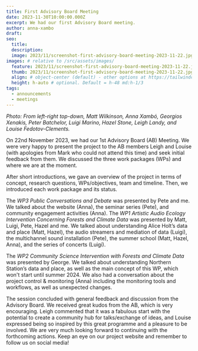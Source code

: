 ```yaml
---
title: First Advisory Board Meeting
date: 2023-11-30T10:00:00.000Z
excerpt: We had our first Advisory Board meeting.
author: anna-xambo
draft:
seo:
  title:
  description:
  image: 2023/11/screenshot-first-advisory-board-meeting-2023-11-22.jpg
images: # relative to /src/assets/images/
  feature: 2023/11/screenshot-first-advisory-board-meeting-2023-11-22.jpg
  thumb: 2023/11/screenshot-first-advisory-board-meeting-2023-11-22.jpg
  align: # object-center (default) - other options at https://tailwindcss.com/docs/object-position
  height: h-auto # optional. Default = h-48 md:h-1/3
tags:
  - announcements
  - meetings
---
```


*Photo: From left-right top-down, Matt Wilkinson, Anna Xambó, Georgios Xenakis, Peter Batchelor, Luigi Marino, Hazel Stone, Leigh Landy, and Louise Fedotov-Clements.*

On 22nd November 2023, we had our 1st Advisory Board (AB) Meeting. We were very happy to present the project to the AB members Leigh and Louise (with apologies from Mark who could not attend this time) and seek initial feedback from them. We discussed the three work packages (WPs) and where we are at the moment.

After short introductions, we gave an overview of the project in terms of concept, research questions, WPs/objectives, team and timeline. Then, we introduced each work package and its status.

The *WP3 Public Conversations and Debate* was presented by Pete and me. We talked about the website (Anna), the seminar series (Pete), and community engagement activities (Anna). The *WP1 Artistic Audio Ecology Intervention Concerning Forests and Climate Data* was presented by Matt, Luigi, Pete, Hazel and me. We talked about understanding Alice Holt’s data and place (Matt, Hazel), the audio streamers and mediation of data (Luigi), the multichannel sound installation (Pete), the summer school (Matt, Hazel, Anna), and the series of concerts (Luigi).

The *WP2 Community Science Intervention with Forests and Climate Data* was presented by George. We talked about understanding Northern Station’s data and place, as well as the main concept of this WP, which won't start until summer 2024. We also had a conversation about the project control & monitoring (Anna) including the monitoring tools and workflows, as well as unexpected changes.

The session concluded with general feedback and discussion from the Advisory Board. We received great kudos from the AB, which is very encouraging. Leigh commented that it was a fabulous start with the potential to create a community hub for talks/exchange of ideas, and Louise expressed being so inspired by this great programme and a pleasure to be involved. We are very much looking forward to continuing with the forthcoming actions. Keep an eye on our project website and remember to follow us on social media!
